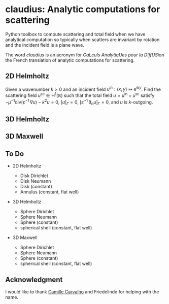 # claudius: Analytic computations for scattering

Python toolbox to compute scattering and total field when we have analytical computation so typically when scatters are invariant by rotation and the incident field is a plane wave.

The word _claudius_ is an acronym for _CaLculs AnalytiqUes pour la DIffUSion_ the French translation of analytic computations for scattering.

## 2D Helmholtz

Given a wavenumber $k > 0$ and an incident field $u^{\mathsf{in}} : (x,y) \mapsto \mathsf{e}^{\mathsf{i} k y}$. Find the scattering field $u^{\mathsf{sc}} \in \mathrm{H}^1(\mathbb{R})$ such that the total field $u = u^{\mathsf{in}} + u^{\mathsf{sc}}$ satisfy $-\mu^{-1}\mathrm{div}(\varepsilon^{-1}\, \nabla u) - k^2 u = 0$, $[u]_\Gamma = 0$, $[\varepsilon^{-1}\, \partial_n u]_\Gamma = 0$, and $u$ is $k$-outgoing.

## 3D Helmholtz

## 3D Maxwell

## To Do

- 2D Helmholtz

  - Disk Dirichlet
  - Disk Neumann
  - Disk (constant)
  - Annulus (constant, flat well)

- 3D Helmholtz

  - Sphere Dirichlet
  - Sphere Neumann
  - Sphere (constant)
  - spherical shell (constant, flat well)

- 3D Maxwell

  - Sphere Dirichlet
  - Sphere Neumann
  - Sphere (constant)
  - spherical shell (constant, flat well)

## Acknowledgment

I would like to thank [Camille Carvalho](https://github.com/carvalhocamille) and Friedelinde for helping with the name.
